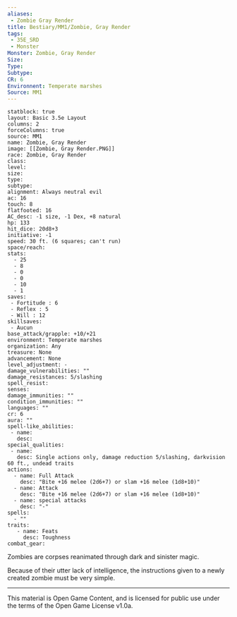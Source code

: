 ```yaml
---
aliases:
 - Zombie Gray Render
title: Bestiary/MM1/Zombie, Gray Render
tags: 
 - 35E_SRD
 - Monster
Monster: Zombie, Gray Render
Size: 
Type: 
Subtype: 
CR: 6
Environnent: Temperate marshes
Source: MM1
---
```


```statblock
statblock: true
layout: Basic 3.5e Layout
columns: 2
forceColumns: true
source: MM1 
name: Zombie, Gray Render
image: [[Zombie, Gray Render.PNG]]
race: Zombie, Gray Render
class: 
level: 
size: 
type: 
subtype: 
alignment: Always neutral evil
ac: 16
touch: 8
flatfooted: 16
AC_desc: -1 size, -1 Dex, +8 natural
hp: 133
hit_dice: 20d8+3
initiative: -1
speed: 30 ft. (6 squares; can't run)
space/reach: 
stats:
  - 25
  - 8
  - 0
  - 0
  - 10
  - 1
saves:
 - Fortitude : 6
 - Reflex : 5
 - Will : 12
skillsaves:
 - Aucun
base_attack/grapple: +10/+21
environment: Temperate marshes
organization: Any
treasure: None
advancement: None
level_adjustment: -
damage_vulnerabilities: ""
damage_resistances: 5/slashing
spell_resist: 
senses: 
damage_immunities: ""
condition_immunities: ""
languages: ""
cr: 6
aura: ""
spell-like_abilities:
 - name: 
   desc: 
special_qualities:
 - name:
   desc: Single actions only, damage reduction 5/slashing, darkvision 60 ft., undead traits
actions:
  - name: Full Attack
    desc: "Bite +16 melee (2d6+7) or slam +16 melee (1d8+10)"
  - name: Attack
    desc: "Bite +16 melee (2d6+7) or slam +16 melee (1d8+10)"
  - name: special attacks
    desc: "-"
spells:
  - ""
traits:
   - name: Feats
     desc: Toughness
combat_gear:  
```


Zombies are corpses reanimated through dark and sinister magic.

Because of their utter lack of intelligence, the instructions given to a newly created zombie must be very simple.

---

This material is Open Game Content, and is licensed for public use under the terms of the Open Game License v1.0a.
